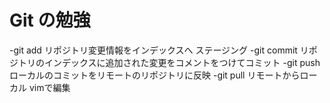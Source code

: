 # Git の勉強
-git add リポジトリ変更情報をインデックスへ ステージング
-git commit リポジトリのインデックスに追加された変更をコメントをつけてコミット
-git push ローカルのコミットをリモートのリポジトリに反映
-git pull リモートからローカル
vimで編集
